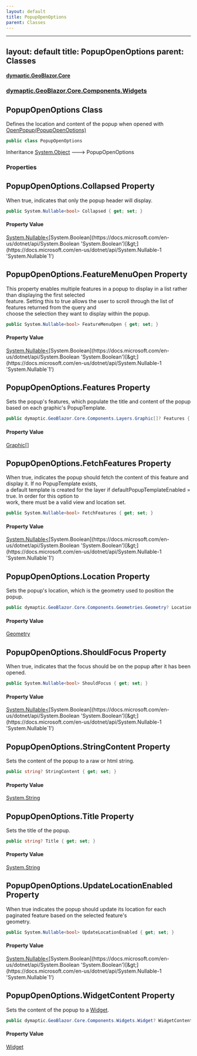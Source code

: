 ```yaml
---
layout: default
title: PopupOpenOptions
parent: Classes
---
```

---
layout: default
title: PopupOpenOptions
parent: Classes
---
#### [dymaptic.GeoBlazor.Core](index.html 'index')
### [dymaptic.GeoBlazor.Core.Components.Widgets](index.html#dymaptic.GeoBlazor.Core.Components.Widgets 'dymaptic.GeoBlazor.Core.Components.Widgets')

## PopupOpenOptions Class

Defines the location and content of the popup when opened with [OpenPopup(PopupOpenOptions)](dymaptic.GeoBlazor.Core.Components.Views.MapView.html#dymaptic.GeoBlazor.Core.Components.Views.MapView.OpenPopup(dymaptic.GeoBlazor.Core.Components.Widgets.PopupOpenOptions) 'dymaptic.GeoBlazor.Core.Components.Views.MapView.OpenPopup(dymaptic.GeoBlazor.Core.Components.Widgets.PopupOpenOptions)')

```csharp
public class PopupOpenOptions
```

Inheritance [System.Object](https://docs.microsoft.com/en-us/dotnet/api/System.Object 'System.Object') &#129106; PopupOpenOptions
### Properties

<a name='dymaptic.GeoBlazor.Core.Components.Widgets.PopupOpenOptions.Collapsed'></a>

## PopupOpenOptions.Collapsed Property

When true, indicates that only the popup header will display.

```csharp
public System.Nullable<bool> Collapsed { get; set; }
```

#### Property Value
[System.Nullable&lt;](https://docs.microsoft.com/en-us/dotnet/api/System.Nullable-1 'System.Nullable`1')[System.Boolean](https://docs.microsoft.com/en-us/dotnet/api/System.Boolean 'System.Boolean')[&gt;](https://docs.microsoft.com/en-us/dotnet/api/System.Nullable-1 'System.Nullable`1')

<a name='dymaptic.GeoBlazor.Core.Components.Widgets.PopupOpenOptions.FeatureMenuOpen'></a>

## PopupOpenOptions.FeatureMenuOpen Property

This property enables multiple features in a popup to display in a list rather than displaying the first selected  
feature. Setting this to true allows the user to scroll through the list of features returned from the query and  
choose the selection they want to display within the popup.

```csharp
public System.Nullable<bool> FeatureMenuOpen { get; set; }
```

#### Property Value
[System.Nullable&lt;](https://docs.microsoft.com/en-us/dotnet/api/System.Nullable-1 'System.Nullable`1')[System.Boolean](https://docs.microsoft.com/en-us/dotnet/api/System.Boolean 'System.Boolean')[&gt;](https://docs.microsoft.com/en-us/dotnet/api/System.Nullable-1 'System.Nullable`1')

<a name='dymaptic.GeoBlazor.Core.Components.Widgets.PopupOpenOptions.Features'></a>

## PopupOpenOptions.Features Property

Sets the popup's features, which populate the title and content of the popup based on each graphic's PopupTemplate.

```csharp
public dymaptic.GeoBlazor.Core.Components.Layers.Graphic[]? Features { get; set; }
```

#### Property Value
[Graphic](dymaptic.GeoBlazor.Core.Components.Layers.Graphic.html 'dymaptic.GeoBlazor.Core.Components.Layers.Graphic')[[]](https://docs.microsoft.com/en-us/dotnet/api/System.Array 'System.Array')

<a name='dymaptic.GeoBlazor.Core.Components.Widgets.PopupOpenOptions.FetchFeatures'></a>

## PopupOpenOptions.FetchFeatures Property

When true, indicates the popup should fetch the content of this feature and display it. If no PopupTemplate exists,  
a default template is created for the layer if defaultPopupTemplateEnabled = true. In order for this option to  
work, there must be a valid view and location set.

```csharp
public System.Nullable<bool> FetchFeatures { get; set; }
```

#### Property Value
[System.Nullable&lt;](https://docs.microsoft.com/en-us/dotnet/api/System.Nullable-1 'System.Nullable`1')[System.Boolean](https://docs.microsoft.com/en-us/dotnet/api/System.Boolean 'System.Boolean')[&gt;](https://docs.microsoft.com/en-us/dotnet/api/System.Nullable-1 'System.Nullable`1')

<a name='dymaptic.GeoBlazor.Core.Components.Widgets.PopupOpenOptions.Location'></a>

## PopupOpenOptions.Location Property

Sets the popup's location, which is the geometry used to position the popup.

```csharp
public dymaptic.GeoBlazor.Core.Components.Geometries.Geometry? Location { get; set; }
```

#### Property Value
[Geometry](dymaptic.GeoBlazor.Core.Components.Geometries.Geometry.html 'dymaptic.GeoBlazor.Core.Components.Geometries.Geometry')

<a name='dymaptic.GeoBlazor.Core.Components.Widgets.PopupOpenOptions.ShouldFocus'></a>

## PopupOpenOptions.ShouldFocus Property

When true, indicates that the focus should be on the popup after it has been opened.

```csharp
public System.Nullable<bool> ShouldFocus { get; set; }
```

#### Property Value
[System.Nullable&lt;](https://docs.microsoft.com/en-us/dotnet/api/System.Nullable-1 'System.Nullable`1')[System.Boolean](https://docs.microsoft.com/en-us/dotnet/api/System.Boolean 'System.Boolean')[&gt;](https://docs.microsoft.com/en-us/dotnet/api/System.Nullable-1 'System.Nullable`1')

<a name='dymaptic.GeoBlazor.Core.Components.Widgets.PopupOpenOptions.StringContent'></a>

## PopupOpenOptions.StringContent Property

Sets the content of the popup to a raw or html string.

```csharp
public string? StringContent { get; set; }
```

#### Property Value
[System.String](https://docs.microsoft.com/en-us/dotnet/api/System.String 'System.String')

<a name='dymaptic.GeoBlazor.Core.Components.Widgets.PopupOpenOptions.Title'></a>

## PopupOpenOptions.Title Property

Sets the title of the popup.

```csharp
public string? Title { get; set; }
```

#### Property Value
[System.String](https://docs.microsoft.com/en-us/dotnet/api/System.String 'System.String')

<a name='dymaptic.GeoBlazor.Core.Components.Widgets.PopupOpenOptions.UpdateLocationEnabled'></a>

## PopupOpenOptions.UpdateLocationEnabled Property

When true indicates the popup should update its location for each paginated feature based on the selected feature's  
geometry.

```csharp
public System.Nullable<bool> UpdateLocationEnabled { get; set; }
```

#### Property Value
[System.Nullable&lt;](https://docs.microsoft.com/en-us/dotnet/api/System.Nullable-1 'System.Nullable`1')[System.Boolean](https://docs.microsoft.com/en-us/dotnet/api/System.Boolean 'System.Boolean')[&gt;](https://docs.microsoft.com/en-us/dotnet/api/System.Nullable-1 'System.Nullable`1')

<a name='dymaptic.GeoBlazor.Core.Components.Widgets.PopupOpenOptions.WidgetContent'></a>

## PopupOpenOptions.WidgetContent Property

Sets the content of the popup to a [Widget](dymaptic.GeoBlazor.Core.Components.Widgets.Widget.html 'dymaptic.GeoBlazor.Core.Components.Widgets.Widget').

```csharp
public dymaptic.GeoBlazor.Core.Components.Widgets.Widget? WidgetContent { get; set; }
```

#### Property Value
[Widget](dymaptic.GeoBlazor.Core.Components.Widgets.Widget.html 'dymaptic.GeoBlazor.Core.Components.Widgets.Widget')

